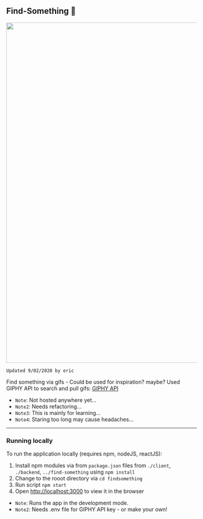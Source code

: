 ## Find-Something 📼


<img src="./assets/sample.gif" width="900">

`Updated 9/02/2020 by eric`

Find something via gifs - Could be used for inspiration? maybe?
Used GIPHY API to search and pull gifs: [GIPHY API](https://developers.giphy.com/branch/master/docs/api/)

- `Note`: Not hosted anywhere yet...
- `Note2`: Needs refactoring...
- `Note3`: This is mainly for learning...
- `Note4`: Staring too long may cause headaches...

---

### Running locally

To run the application locally (requires npm, nodeJS, reactJS):

1. Install npm modules via from `package.json` files from `./client`, `./backend`, `../find-something` using `npm install`
1. Change to the rooot directory via `cd findsomething`
2. Run script `npm start`
3. Open [http://localhost:3000](http://localhost:3000) to view it in the browser

- `Note`: Runs the app in the development mode.
- `Note2`: Needs .env file for GIPHY API key - or make your own!
